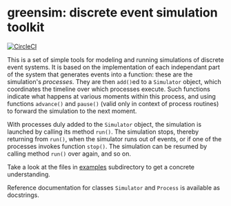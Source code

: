 # greensim: discrete event simulation toolkit

[![CircleCI](https://circleci.com/gh/ElementAI/greensim.svg?style=svg)](https://circleci.com/gh/ElementAI/greensim)

This is a set of simple tools for modeling and running simulations of discrete
event systems. It is based on the implementation of each independant part of
the system that generates events into a function: these are the simulation's
*processes*. They are then `add()`ed to a `Simulator` object, which
coordinates the timeline over which processes execute. Such functions indicate
what happens at various moments within this process, and using functions
`advance()` and `pause()` (valid only in context of process routines) to
forward the simulation to the next moment.

With processes duly added to the `Simulator` object, the simulation is
launched by calling its method `run()`. The simulation stops, thereby
returning from `run()`, when the simulator runs out of events, or if one of
the processes invokes function `stop()`. The simulation can be resumed by
calling method `run()` over again, and so on.

Take a look at the files in [examples]() subdirectory to get a concrete
understanding.

Reference documentation for classes `Simulator` and `Process` is available as
docstrings.
